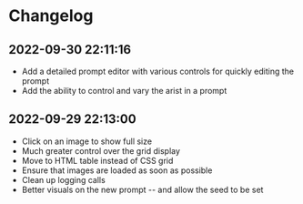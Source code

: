 # Changelog

## 2022-09-30 22:11:16

- Add a detailed prompt editor with various controls for quickly editing the prompt
- Add the ability to control and vary the arist in a prompt

## 2022-09-29 22:13:00

- Click on an image to show full size
- Much greater control over the grid display
- Move to HTML table instead of CSS grid
- Ensure that images are loaded as soon as possible
- Clean up logging calls
- Better visuals on the new prompt -- and allow the seed to be set
